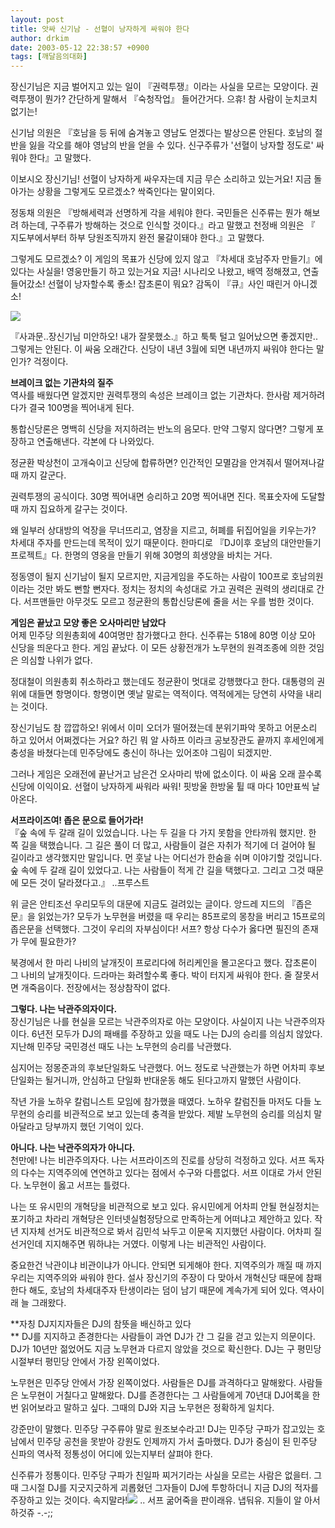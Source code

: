 ```yaml
---
layout: post
title: 앗싸 신기남 - 선혈이 낭자하게 싸워야 한다
author: drkim
date: 2003-05-12 22:38:57 +0900
tags: [깨달음의대화]
---
```

장신기님은 지금 벌어지고 있는 일이 『권력투쟁』이라는 사실을 모르는 모양이다. 권력투쟁이 뭔가? 간단하게 말해서 『숙청작업』 들어간거다. 으휴! 참 사람이 눈치코치 없기는! 

신기남 의원은 『호남을 등 뒤에 숨겨놓고 영남도 얻겠다는 발상으론 안된다. 호남의 절반을 잃을 각오를 해야 영남의 반을 얻을 수 있다. 신구주류가 '선혈이 낭자할 정도로' 싸워야 한다』고 말했다. 

이보시오 장신기님! 선혈이 낭자하게 싸우자는데 지금 무슨 소리하고 있는거요! 지금 돌아가는 상황을 그렇게도 모르겠소? 싹죽인다는 말이외다. 

정동채 의원은 『방해세력과 선명하게 각을 세워야 한다. 국민들은 신주류는 뭔가 해보려 하는데, 구주류가 방해하는 것으로 인식할 것이다.』라고 말했고 천정배 의원은 『 지도부에서부터 하부 당원조직까지 완전 물갈이돼야 한다.』고 말했다. 

그렇게도 모르겠소? 이 게임의 목표가 신당에 있지 않고 『차세대 호남주자 만들기』에 있다는 사실을! 영웅만들기 하고 있는거요 지금! 시나리오 나왔고, 배역 정해졌고, 연출 들어갔소! 선혈이 낭자할수록 좋소! 잡초론이 뭐요? 감독이 『큐』사인 때린거 아니겠소!

![](http://drkimz.com/technote/board/private/upimg/1052745781.JPG)

『사과문..장신기님 미안하오! 내가 잘못했소.』하고 툭툭 털고 일어났으면 좋겠지만.. 그렇게는 안된다. 이 싸움 오래간다. 신당이 내년 3월에 되면 내년까지 싸워야 한다는 말인가? 걱정이다.

**브레이크 없는 기관차의 질주**  
역사를 배웠다면 알겠지만 권력투쟁의 속성은 브레이크 없는 기관차다. 한사람 제거하려다가 결국 100명을 찍어내게 된다. 

통합신당론은 명백히 신당을 저지하려는 반노의 음모다. 만약 그렇지 않다면? 그렇게 포장하고 연출해낸다. 각본에 다 나와있다.

정균환 박상천이 고개숙이고 신당에 합류하면? 인간적인 모멸감을 안겨줘서 떨어져나갈 때 까지 갈군다. 

권력투쟁의 공식이다. 30명 찍어내면 승리하고 20명 찍어내면 진다. 목표숫자에 도달할 때 까지 집요하게 갈구는 것이다. 

왜 일부러 상대방의 억장을 무너뜨리고, 염장을 지르고, 허폐를 뒤집어일을 키우는가? 차세대 주자를 만드는데 목적이 있기 때문이다. 한마디로 『DJ이후 호남의 대안만들기 프로젝트』다. 한명의 영웅을 만들기 위해 30명의 희생양을 바치는 거다. 

정동영이 될지 신기남이 될지 모르지만, 지금게임을 주도하는 사람이 100프로 호남의원이라는 것만 봐도 뻔할 뻔자다. 정치는 정치의 속성대로 가고 권력은 권력의 생리대로 간다. 서프맨들만 아무것도 모르고 정균환의 통합신당론에 줄을 서는 우를 범한 것이다. 

**게임은 끝났고 모양 좋은 오사마리만 남았다**   
어제 민주당 의원총회에 40여명만 참가했다고 한다. 신주류는 518에 80명 이상 모아 신당을 띄운다고 한다. 게임 끝났다. 이 모든 상황전개가 노무현의 원격조종에 의한 것임은 의심할 나위가 없다. 

정대철이 의원총회 취소하라고 했는데도 정균환이 멋대로 강행했다고 한다. 대통령의 권위에 대들면 항명이다. 항명이면 옛날 말로는 역적이다. 역적에게는 당연히 사약을 내리는 것이다.

장신기님도 참 깝깝하오! 위에서 이미 오더가 떨어졌는데 분위기파악 못하고 어문소리 하고 있어서 어쩌겠다는 거요? 하긴 뭐 알 사하프 이라크 공보장관도 끝까지 후세인에게 충성을 바쳤다는데 민주당에도 충신이 하나는 있어조야 그림이 되겠지만. 

그러나 게임은 오래전에 끝난거고 남은건 오사마리 밖에 없소이다. 이 싸움 오래 끌수록 신당에 이익이요. 선혈이 낭자하게 싸워라 싸워! 핏방울 한방울 튈 때 마다 10만표씩 날아온다. 

**서프라이즈여! 좁은 문으로 들어가라!**  
『숲 속에 두 갈래 길이 있었습니다. 나는 두 길을 다 가지 못함을 안타까워 했지만. 한 쪽 길을 택했습니다. 그 길은 풀이 더 많고, 사람들이 걸은 자취가 적기에 더 걸어야 될 길이라고 생각했지만 말입니다. 먼 훗날 나는 어디선가 한숨을 쉬며 이야기할 것입니다. 숲 속에 두 갈래 길이 있었다고. 나는 사람들이 적게 간 길을 택했다고. 그리고 그것 때문에 모든 것이 달라졌다고.』 ..프루스트

위 글은 안티조선 우리모두의 대문에 지금도 걸려있는 글이다. 앙드레 지드의 『좁은 문』을 읽었는가? 모두가 노무현을 버렸을 때 우리는 85프로의 몽창을 버리고 15프로의 좁은문을 선택했다. 그것이 우리의 자부심이다! 서프? 항상 다수가 옳다면 필진의 존재가 무에 필요한가? 

북경에서 한 마리 나비의 날개짓이 프로리다에 허리케인을 몰고온다고 했다. 잡초론이 그 나비의 날개짓이다. 드라마는 화려할수록 좋다. 박이 터지게 싸워야 한다. 줄 잘못서면 개죽음이다. 전장에서는 정상참작이 없다. 

**그렇다. 나는 낙관주의자이다.**  
장신기님은 나를 현실을 모르는 낙관주의자로 아는 모양이다. 사실이지 나는 낙관주의자이다. 6년전 모두가 DJ의 패배를 주장하고 있을 때도 나는 DJ의 승리를 의심치 않았다. 지난해 민주당 국민경선 때도 나는 노무현의 승리를 낙관했다. 

심지어는 정몽준과의 후보단일화도 낙관했다. 어느 정도로 낙관했는가 하면 어차피 후보단일화는 될거니까, 안심하고 단일화 반대운동 해도 된다고까지 말했던 사람이다. 

작년 가을 노하우 칼럼니스트 모임에 참가했을 때였다. 노하우 칼럼진들 마저도 다들 노무현의 승리를 비관적으로 보고 있는데 충격을 받았다. 제발 노무현의 승리를 의심치 말아달라고 당부까지 했던 기억이 있다. 

**아니다. 나는 낙관주의자가 아니다.**  
천만에! 나는 비관주의자다. 나는 서프라이즈의 진로를 상당히 걱정하고 있다. 서프 독자의 다수는 지역주의에 연연하고 있다는 점에서 수구와 다름없다. 서프 이대로 가서 안된다. 노무현이 옳고 서프는 틀렸다. 

나는 또 유시민의 개혁당을 비관적으로 보고 있다. 유시민에게 어차피 안될 현실정치는 포기하고 차라리 개혁당은 인터넷실험정당으로 만족하는게 어떠냐고 제안하고 있다. 작년 지자체 선거도 비관적으로 봐서 김민석 놔두고 이문옥 지지했던 사람이다. 어차피 질 선거인데 지지해주면 뭐하냐는 거였다. 이렇게 나는 비관적인 사람이다. 

중요한건 낙관이냐 비관이냐가 아니다. 안되면 되게해야 한다. 지역주의가 깨질 때 까지 우리는 지역주의와 싸워야 한다. 설사 장신기의 주장이 다 맞아서 개혁신당 때문에 참패한다 해도, 호남의 차세대주자 탄생이라는 덤이 남기 때문에 계속가게 되어 있다. 역사이래 늘 그래왔다. 

**자칭 DJ지지자들은 DJ의 참뜻을 배신하고 있다  
** DJ를 지지하고 존경한다는 사람들이 과연 DJ가 간 그 길을 걷고 있는지 의문이다. DJ가 10년만 젊었어도 지금 노무현과 다르지 않았을 것으로 확신한다. DJ는 구 평민당 시절부터 평민당 안에서 가장 왼쪽이었다. 

노무현은 민주당 안에서 가장 왼쪽이었다. 사람들은 DJ를 과격하다고 말해왔다. 사람들은 노무현이 거칠다고 말해왔다. DJ를 존경한다는 그 사람들에게 70년대 DJ어록을 한번 읽어보라고 말하고 싶다. 그때의 DJ와 지금 노무현은 정확하게 일치다. 

강준만이 말했다. 민주당 구주류야 말로 원조보수라고! DJ는 민주당 구파가 잡고있는 호남에서 민주당 공천을 못받아 강원도 인제까지 가서 출마했다. DJ가 중심이 된 민주당 신파의 역사적 정통성이 어디에 있는지부터 살펴야 한다. 

신주류가 정통이다. 민주당 구파가 친일파 찌거기라는 사실을 모르는 사람은 없을터. 그때 그시절 DJ를 지긋지긋하게 괴롭혔던 그자들이 DJ에 투항하더니 지금 DJ의 적자를 주장하고 있는 것이다. 속지말라!![](http://drkimz.com/technote/board/private/upimg/1051688224.GIF) .. 서프 굶어죽을 판이래유. 냅둬유. 지들이 알 아서 하것쥬 -.-;;